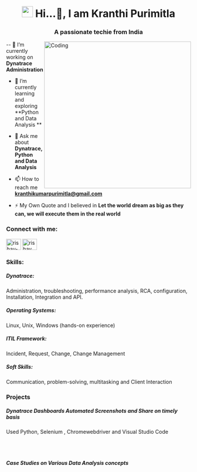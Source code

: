 

<h1 align="center"> <img src="wave.gif" width="30px"> Hi...👋, I am Kranthi Purimitla</h1>
<h3 align="center">A passionate techie from India</h3>
<img align="right" alt="Coding" width="400" src="https://cdn.dribbble.com/users/1162077/screenshots/3848914/programmer.gif">

-- 🔭 I’m currently working on **Dynatrace Administration**

- 🌱 I’m currently learning and exploring **Python and Data Analysis **

- 💬 Ask me about **Dynatrace, Python and Data Analysis**

- 📫 How to reach me **kranthikumarpurimitla@gmail.com**

- ⚡ My Own Quote and I believed in **Let the world dream as big as they can, we will execute them in the real world**

<h3 align="left">Connect with me:</h3>
<p align="left">
<a href="https://www.linkedin.com/in/kranthi-purimitla/" target="blank"><img align="center" src="https://raw.githubusercontent.com/rahuldkjain/github-profile-readme-generator/master/src/images/icons/Social/linked-in-alt.svg" alt="rishav-chanda-b89a791b3" height="30" width="40" /></a>
<a href="https://instagram.com/kranthi_purimitla" target="blank"><img align="center" src="https://raw.githubusercontent.com/rahuldkjain/github-profile-readme-generator/master/src/images/icons/Social/instagram.svg" alt="rishav_chanda" height="30" width="40" /></a>
</p>

<h3 align="left">Skills:</h3>


<p align="left"> 
  
<h5 align='left'>Dynatrace:</h5> Administration, troubleshooting, performance analysis, RCA, 
configuration, Installation, Integration and API.
<h5 align='left'>Operating Systems:</h5> Linux, Unix, Windows (hands-on experience)
<h5 align='left'>ITIL Framework:</h5> Incident, Request, Change, Change Management
<h5 align='left'>Soft Skills:</h5> Communication, problem-solving, multitasking and Client Interaction


</p>


<h3 align="left">Projects</h3>


<p align="left"> 
  
<h5 align='left'>Dynatrace Dashboards Automated Screenshots and Share on timely basis</h5>
<p align='left'>Used Python, Selenium , Chromewebdriver and Visual Studio Code</p> <br><br>
<h5 align='left'>Case Studies on Various Data Analysis concepts</h5> 

</p>
